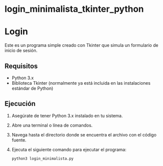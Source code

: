 # login_minimalista_tkinter_python
# Login

Este es un programa simple creado con Tkinter que simula un formulario de inicio de sesión.

## Requisitos

- Python 3.x
- Biblioteca Tkinter (normalmente ya está incluida en las instalaciones estándar de Python)

## Ejecución

1. Asegúrate de tener Python 3.x instalado en tu sistema.
2. Abre una terminal o línea de comandos.
3. Navega hasta el directorio donde se encuentra el archivo con el código fuente.
4. Ejecuta el siguiente comando para ejecutar el programa:

   ```shell
   python3 login_minimalista.py
